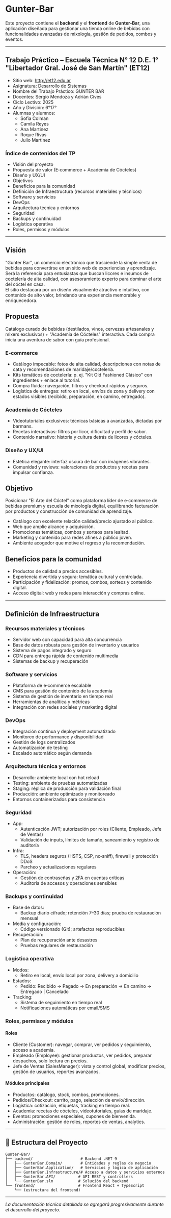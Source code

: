 # Gunter-Bar

Este proyecto contiene el **backend** y el **frontend** de **Gunter-Bar**, una aplicación diseñada para gestionar una tienda online de bebidas con funcionalidades avanzadas de mixología, gestión de pedidos, combos y eventos.

---

## Trabajo Práctico – Escuela Técnica N° 12 D.E. 1° "Libertador Gral. José de San Martín" (ET12)

- Sitio web: http://et12.edu.ar
- Asignatura: Desarrollo de Sistemas
- Nombre del Trabajo Práctico: GUNTER BAR
- Docentes: Sergio Mendoza y Adrián Cives
- Ciclo Lectivo: 2025
- Año y División: 6°17°
- Alumnas y alumnos:
  - Sofia Colman
  - Camila Reyes
  - Ana Martinez
  - Roque Rivas
  - Julio Martinez

### Índice de contenidos del TP
- Visión del proyecto
- Propuesta de valor (E‑commerce + Academia de Cócteles)
- Diseño y UX/UI
- Objetivos
- Beneficios para la comunidad
- Definición de Infraestructura (recursos materiales y técnicos)
- Software y servicios
- DevOps
- Arquitectura técnica y entornos
- Seguridad
- Backups y continuidad
- Logística operativa
- Roles, permisos y módulos

---

## Visión
"Gunter Bar", un comercio electrónico que trasciende la simple venta de bebidas para convertirse en un sitio web de experiencias y aprendizaje. Será la referencia para entusiastas que buscan licores e insumos de coctelería de alta calidad, con asesoramiento experto para dominar el arte del cóctel en casa.  
El sitio destacará por un diseño visualmente atractivo e intuitivo, con contenido de alto valor, brindando una experiencia memorable y enriquecedora.

## Propuesta
Catálogo curado de bebidas (destilados, vinos, cervezas artesanales y mixers exclusivos) + "Academia de Cócteles" interactiva. Cada compra inicia una aventura de sabor con guía profesional.

### E‑commerce
- Catálogo impecable: fotos de alta calidad, descripciones con notas de cata y recomendaciones de maridaje/coctelería.
- Kits temáticos de coctelería: p. ej. "Kit Old Fashioned Clásico" con ingredientes + enlace al tutorial.
- Compra fluida: navegación, filtros y checkout rápidos y seguros.
- Logística de entregas: retiro en local, envíos de zona y delivery con estados visibles (recibido, preparación, en camino, entregado).

### Academia de Cócteles
- Videotutoriales exclusivos: técnicas básicas a avanzadas, dictadas por barmans.
- Recetas interactivas: filtros por licor, dificultad y perfil de sabor.
- Contenido narrativo: historia y cultura detrás de licores y cócteles.

### Diseño y UX/UI
- Estética elegante: interfaz oscura de bar con imágenes vibrantes.
- Comunidad y reviews: valoraciones de productos y recetas para impulsar confianza.

## Objetivo
Posicionar "El Arte del Cóctel" como plataforma líder de e‑commerce de bebidas premium y escuela de mixología digital, equilibrando facturación por productos y construcción de comunidad de aprendizaje.

- Catálogo con excelente relación calidad/precio ajustado al público.
- Web que amplíe alcance y adquisición.
- Promociones temáticas, combos y sorteos para lealtad.
- Marketing y contenido para redes afines a público joven.
- Ambiente acogedor que motive el regreso y la recomendación.

## Beneficios para la comunidad
- Productos de calidad a precios accesibles.
- Experiencia divertida y segura: temática cultural y controlada.
- Participación y fidelización: promos, combos, sorteos y contenido digital.
- Acceso digital: web y redes para interacción y compras online.

---

## Definición de Infraestructura

### Recursos materiales y técnicos
- Servidor web con capacidad para alta concurrencia
- Base de datos robusta para gestión de inventario y usuarios
- Sistema de pagos integrado y seguro
- CDN para entrega rápida de contenido multimedia
- Sistemas de backup y recuperación

### Software y servicios
- Plataforma de e‑commerce escalable
- CMS para gestión de contenido de la academia
- Sistema de gestión de inventario en tiempo real
- Herramientas de analítica y métricas
- Integración con redes sociales y marketing digital

### DevOps
- Integración continua y deployment automatizado
- Monitoreo de performance y disponibilidad
- Gestión de logs centralizados
- Automatización de testing
- Escalado automático según demanda

### Arquitectura técnica y entornos
- Desarrollo: ambiente local con hot reload
- Testing: ambiente de pruebas automatizadas
- Staging: réplica de producción para validación final
- Producción: ambiente optimizado y monitoreado
- Entornos containerizados para consistencia

### Seguridad
- App:
  - Autenticación JWT; autorización por roles (Cliente, Empleado, Jefe de Ventas)
  - Validación de inputs, límites de tamaño, saneamiento y registro de auditoría
- Infra:
  - TLS, headers seguros (HSTS, CSP, no‑sniff), firewall y protección DDoS
  - Parcheo y actualizaciones regulares
- Operación:
  - Gestión de contraseñas y 2FA en cuentas críticas
  - Auditoría de accesos y operaciones sensibles

### Backups y continuidad
- Base de datos:
  - Backup diario cifrado; retención 7–30 días; prueba de restauración mensual
- Media y configuración:
  - Código versionado (Git); artefactos reproducibles
- Recuperación:
  - Plan de recuperación ante desastres
  - Pruebas regulares de restauración

### Logística operativa
- Modos:
  - Retiro en local, envío local por zona, delivery a domicilio
- Estados:
  - Pedido: Recibido → Pagado → En preparación → En camino → Entregado | Cancelado
- Tracking:
  - Sistema de seguimiento en tiempo real
  - Notificaciones automáticas por email/SMS

### Roles, permisos y módulos

#### Roles
- Cliente (Customer): navegar, comprar, ver pedidos y seguimiento, acceso a academia.
- Empleado (Employee): gestionar productos, ver pedidos, preparar despachos, solo lectura en precios.
- Jefe de Ventas (SalesManager): vista y control global, modificar precios, gestión de usuarios, reportes avanzados.

#### Módulos principales
- Productos: catálogo, stock, combos, promociones.
- Pedidos/Checkout: carrito, pago, selección de envío/dirección.
- Logística: cotización, etiquetas, tracking en tiempo real.
- Academia: recetas de cócteles, videotutoriales, guías de maridaje.
- Eventos: promociones especiales, cupones de bienvenida.
- Administración: gestión de roles, reportes de ventas, analytics.

---

## 📁 Estructura del Proyecto

```
Gunter-Bar/
├── backend/                     # Backend .NET 9
│   ├── GunterBar.Domain/        # Entidades y reglas de negocio
│   ├── GunterBar.Application/   # Servicios y lógica de aplicación
│   ├── GunterBar.Infrastructure/# Acceso a datos y servicios externos
│   ├── GunterBar.API/          # API REST y controllers
│   └── GunterBar.sln           # Solución del backend
└── frontend/                   # Frontend React + TypeScript
    └── (estructura del frontend)
```

---

*La documentación técnica detallada se agregará progresivamente durante el desarrollo del proyecto.*
